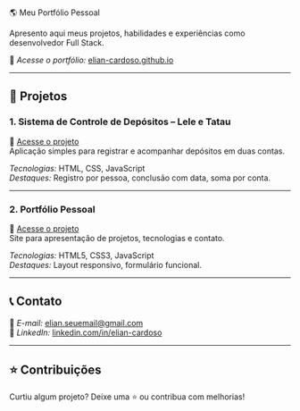  🌎 Meu Portfólio Pessoal

Apresento aqui meus projetos, habilidades e experiências como desenvolvedor Full Stack.

🔗 *Acesse o portfólio:* [elian-cardoso.github.io](https://elian-cardoso.github.io)

---

## 📌 Projetos

### 1. Sistema de Controle de Depósitos – Lele e Tatau  
🔗 [Acesse o projeto](https://elian-cardoso.github.io/lele-tatau)  
Aplicação simples para registrar e acompanhar depósitos em duas contas.

*Tecnologias:* HTML, CSS, JavaScript  
*Destaques:* Registro por pessoa, conclusão com data, soma por conta.

---

### 2. Portfólio Pessoal  
🔗 [Acesse o projeto](https://elian-cardoso.github.io)  
Site para apresentação de projetos, tecnologias e contato.

*Tecnologias:* HTML5, CSS3, JavaScript  
*Destaques:* Layout responsivo, formulário funcional.

---

## 📞 Contato

📧 *E-mail:* elian.seuemail@gmail.com  
🔗 *LinkedIn:* [linkedin.com/in/elian-cardoso](https://linkedin.com/in/elian-cardoso)

---

## ⭐ Contribuições

Curtiu algum projeto? Deixe uma ⭐ ou contribua com melhorias!
